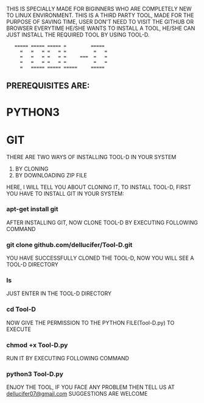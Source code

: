 THIS IS SPECIALLY MADE FOR BIGINNERS WHO ARE COMPLETELY NEW TO LINUX ENVIRONMENT. THIS IS A THIRD PARTY TOOL, MADE FOR THE PURPOSE OF SAVING TIME, USER DON'T NEED TO VISIT THE GITHUB OR BROWSER EVERYTIME HE/SHE WANTS TO INSTALL A TOOL, HE/SHE CAN JUST INSTALL THE REQUIRED TOOL BY USING TOOL-D.
       
       ===== ===== ===== =         =====
         =   =   = =   = =          =   =
         =   =   = =   = =     ===  =   =
         =   =   = =   = =          =   =
         =   ===== ===== =====     =====
      

## PREREQUISITES ARE:
# PYTHON3
# GIT

THERE ARE TWO WAYS OF INSTALLING TOOL-D IN YOUR SYSTEM
1) BY CLONING
2) BY DOWNLOADING ZIP FILE


HERE, I WILL TELL YOU ABOUT CLONING IT,
TO INSTALL TOOL-D, FIRST YOU HAVE TO INSTALL GIT IN YOUR SYSTEM:
###    apt-get install git

AFTER INSTALLING GIT, NOW CLONE TOOL-D BY EXECUTING FOLLOWING COMMAND
###    git clone github.com/dellucifer/Tool-D.git
    
YOU HAVE SUCCESSFULLY CLONED THE TOOL-D, NOW YOU WILL SEE A TOOL-D DIRECTORY
###    ls

JUST ENTER IN THE TOOL-D DIRECTORY
###   cd Tool-D

NOW GIVE THE PERMISSION TO THE PYTHON FILE(Tool-D.py) TO EXECUTE
###    chmod +x Tool-D.py

RUN IT BY EXECUTING FOLLOWING COMMAND
###    python3 Tool-D.py

ENJOY THE TOOL,
IF YOU FACE ANY PROBLEM THEN TELL US AT dellucifer07@gmail.com
SUGGESTIONS ARE WELCOME
